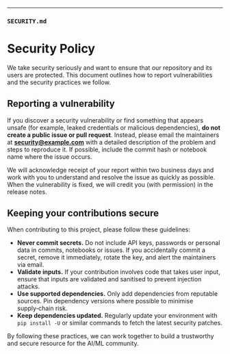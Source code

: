 
---

### `SECURITY.md`

# Security Policy

We take security seriously and want to ensure that our repository and
its users are protected. This document outlines how to report
vulnerabilities and the security practices we follow.

## Reporting a vulnerability

If you discover a security vulnerability or find something that
appears unsafe (for example, leaked credentials or malicious
dependencies), **do not create a public issue or pull request**. Instead,
please email the maintainers at **security@example.com** with a detailed
description of the problem and steps to reproduce it. If possible,
include the commit hash or notebook name where the issue occurs.

We will acknowledge receipt of your report within two business days
and work with you to understand and resolve the issue as quickly as
possible. When the vulnerability is fixed, we will credit you (with
permission) in the release notes.


## Keeping your contributions secure

When contributing to this project, please follow these guidelines:

* **Never commit secrets.** Do not include API keys, passwords or
  personal data in commits, notebooks or issues. If you accidentally
  commit a secret, remove it immediately, rotate the key, and alert
  the maintainers via email.
* **Validate inputs.** If your contribution involves code that takes
  user input, ensure that inputs are validated and sanitised to
  prevent injection attacks.
* **Use supported dependencies.** Only add dependencies from
  reputable sources. Pin dependency versions where possible to
  minimise supply‑chain risk.
* **Keep dependencies updated.** Regularly update your environment
  with `pip install -U` or similar commands to fetch the latest
  security patches.

By following these practices, we can work together to build a
trustworthy and secure resource for the AI/ML community.
